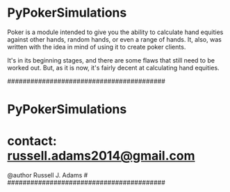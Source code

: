 PyPokerSimulations
==================

Poker is a module intended to give you the ability to calculate hand equities against other hands, random hands, 
or even a range of hands. It, also, was written with the idea in mind of using it to create poker clients.

It's in its beginning stages, and there are some flaws that still need to be worked out. But, as it is now,
it's fairly decent at calculating hand equities. 

#########################################
# PyPokerSimulations                    #
# contact: russell.adams2014@gmail.com  #
@author Russell J. Adams                #
#########################################
